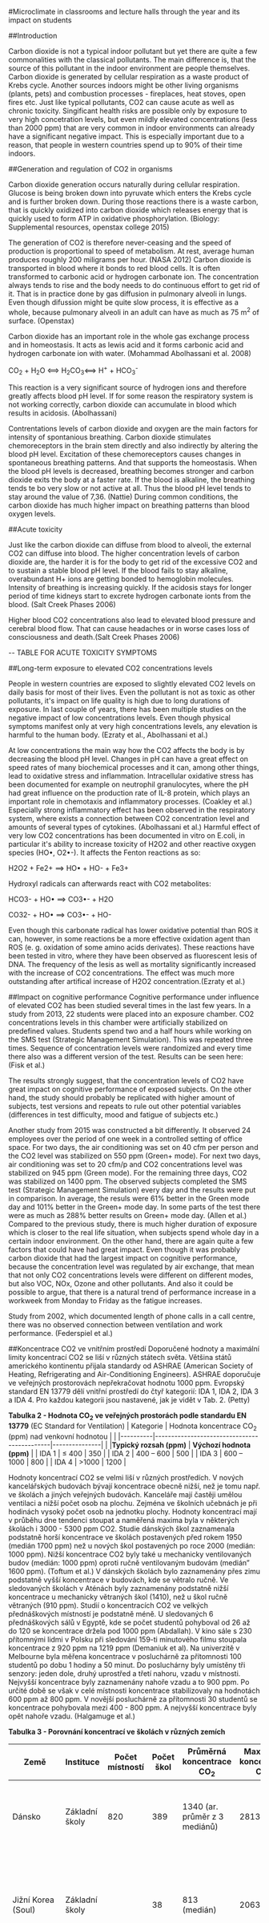 #Microclimate in classrooms and lecture halls through the year and its impact on students

##Introduction

Carbon dioxide is not a typical indoor pollutant but yet there are quite a few commonalities with the classical pollutants. The main difference is, that the source of this pollutant in the indoor environment are people themselves. Carbon dioxide is generated by cellular respiration as a waste product of Krebs cycle. Another sources indoors might be other living organisms (plants, pets) and combustion processes - fireplaces, heat stoves, open fires etc.
Just like typical pollutants, CO2 can cause acute as well as chronic toxicity. Singificant health risks are possible only by exposure to very high concetration levels, but even mildly elevated concentrations (less than 2000 ppm) that are very common in indoor environments can already have a significant negative impact. This is especially important due to a reason, that people in western countries spend up to 90% of their time indoors.

##Generation and regulation of CO2 in organisms

Carbon dioxide generation occurs naturally during cellular respiration. Glucose is being broken down into pyruvate which enters the Krebs cycle and is further broken down. During those reactions there is a waste carbon, that is quickly oxidized into carbon dioxide which releases energy that is quickly used to form ATP in oxidative phosphorylation. 
(Biology: Supplemental resources, openstax college 2015)

The generation of CO2 is therefore never-ceasing and the speed of production is proportional to speed of metabolism. At rest, average human produces roughly 200 miligrams per hour. (NASA 2012) Carbon dioxide is transported in blood where it bonds to red blood cells. It is often transformed to carbonic acid or hydrogen carbonate ion. The concentration always tends to rise and the body needs to do continuous effort to get rid of it. That is in practice done by gas diffusion in pulmonary alveoli in lungs. Even though difussion might be quite slow process, it is effective as a whole, because pulmonary alveoli in an adult can have as much as 75 m<sup>2</sup> of surface.
(Openstax)

Carbon dioxide has an important role in the whole gas exchange process and in homeostasis. It acts as lewis acid and it forms carbonic acid and hydrogen carbonate ion with water. (Mohammad Abolhassani et al. 2008)

CO<sub>2</sub> + H<sub>2</sub>O ⟺ H<sub>2</sub>CO<sub>3</sub>⟺ H<sup>+</sup> + HCO<sub>3</sub><sup>-</sup>

This reaction is a very significant source of hydrogen ions and therefore greatly affects blood pH level. If for some reason the respiratory system is not working correctly, carbon dioxide can accumulate in blood which results in acidosis. (Abolhassani)

Contrentations levels of carbon dioxide and oxygen are the main factors for intensity of spontanious breathing. Carbon dioxide stimulates chemoreceptors in the brain stem directly and also indirectly by altering the blood pH level. Excitation of these chemoreceptors causes changes in spontaneous breathing patterns. And that supports the homeostasis. When the blood pH levels is decreased, breathing becomes stronger and carbon dioxide exits the body at a faster rate. If the blood is alkaline, the breathing tends te bo very slow or not active at all. Thus the blood pH level tends to stay around the value of 7,36. (Nattie) During common conditions, the carbon dioxide has much higher impact on breathing patterns than blood oxygen levels.

##Acute toxicity

Just like the carbon dioxide can diffuse from blood to alveoli, the external CO2 can diffuse into blood. The higher concentration levels of carbon dioxide are, the harder it is for the body to get rid of the excessive CO2 and to sustain a stable blood pH level. If the blood fails to stay alkaline, overabundant H+ ions are getting bonded to hemoglobin molecules. Intensity of breathing is increasing quickly. If the acidosis stays for longer period of time kidneys start to excrete hydrogen carbonate ionts from the blood. (Salt Creek Phases 2006)

Higher blood CO2 concentrations also lead to elevated blood pressure and cerebral blood flow. That can cause headaches or in worse cases loss of consciousness and death.(Salt Creek Phases 2006)

-- TABLE FOR ACUTE TOXICITY SYMPTOMS

##Long-term exposure to elevated CO2 concentrations levels

People in western countries are exposed to slightly elevated CO2 levels on daily basis for most of their lives. Even the pollutant is not as toxic as other pollutants, it's impact on life quality is high due to long durations of exposure. In last couple of years, there has been multiple studies on the negative impact of low concentrations levels. Even though physical symptoms manifest only at very high concentrations levels, any elevation is harmful to the human body. (Ezraty et al., Abolhassani et al.)

At low concentrations the main way how the CO2 affects the body is by decreasing the blood pH level. Changes in pH can have a great effect on speed rates of many biochemical processes and it can, among other things, lead to oxidative stress and inflammation. Intracellular oxidative stress has been documented for example on neutrophil granulocytes, where the pH had great influence on the production rate of IL-8 protein, which plays an important role in chemotaxis and inflammatory processes. (Coakley et al.) Especially strong inflammatory effect has been observed in the respiratory system, where exists a connection between CO2 concentration level and amounts of several types of cytokines. (Abolhassani et al.) Harmful effect of very low CO2 concentrations has been documented in vitro on E.coli, in particular it's ability to increase toxicity of H2O2 and other reactive oxygen species (HO•, O2•-). It affects the Fenton reactions as so:

H2O2 + Fe2+ ⟹ HO• + HO- + Fe3+ 

Hydroxyl radicals can afterwards react with CO2 metabolites: 

HCO3- + HO• ⟹ CO3•- + H2O 

CO32- + HO• ⟹ CO3•- + HO- 

Even though this carbonate radical has lower oxidative potential than ROS it can, however, in some reactions be a more effective oxidation agent than ROS (e. g. oxidation of some amino acids derivates). These reactions have been tested in vitro, where they have been observed as fluorescent lesis of DNA. The frequency of the lesis  as well as mortality significantly increased with the increase of CO2 concentrations. The effect was much more outstanding after artifical increase of H2O2 concentration.(Ezraty et al.) 

##Impact on cognitive performance
Cognitive performance under influence of elevated CO2 has been studied several times in the last few years. In a study from 2013, 22 students were placed into an exposure chamber. CO2 concentrations levels in this chamber were artificially stabilized on predefined values. Students spend two and a half hours while working on the SMS test (Strategic Management Simulation). This was repeated three times. Sequence of concentration levels were randomized and every time there also was a different version of the test. Results can be seen here:
(Fisk et al.)

The results strongly suggest, that the concentration levels of CO2 have great impact on cognitive performance of exposed subjects. On the other hand, the study should probably be replicated with higher amount of subjects, test versions and repeats to rule out other potential variables (differences in test difficulty, mood and fatigue of subjects etc.)

Another study from 2015 was constructed a bit differently. It observed 24 employees over the period of one week in a controlled setting of office space. For two days, the air conditioning was set on 40 cfm per person and the CO2 level was stabilized on 550 ppm (Green+ mode). For next two days, air conditioning was set to 20 cfm/p and CO2 concentrations level was stabilized on 945 ppm (Green mode). For the remaining three days, CO2 was stabilized on 1400 ppm. The observed subjects completed the SMS test (Strategic Management Simulation) every day and the results were put in comparison. In average, the resuls were 61% better in the Green mode day and 101% better in the Green+ mode day. In some parts of the test there were as much as 288% better results on Green+ mode day. 
(Allen et al.)
Compared to the previous study, there is much higher duration of exposure which is closer to the real life situation, when subjects spend whole day in a certain indoor environment. On the other hand, there are again quite a few factors that could have had great impact. Even though it was probably carbon dioxide that had the largest impact on cognitive performance, because the concentration level was regulated by air exchange, that mean that not only CO2 concentrations levels were different on different modes, but also VOC, NOx, Ozone and other pollutants. And also it could be possible to argue, that there is a natural trend of performance increase in a workweek from Monday to Friday as the fatigue increases.

Study from 2002, which documented length of phone calls in a call centre, there was no observed connection between ventilation and work performance.
(Federspiel et al.)

##Koncentrace CO2 ve vnitřním prostředí
Doporučené hodnoty a maximální limity koncentrací CO2 se liší v různých státech světa. Většina států amerického kontinentu přijala standardy od ASHRAE (American Society of Heating, Refrigerating and Air-Conditioning Engineers). ASHRAE doporučuje ve veřejných prostorovách nepřekračovat hodnotu 1000 ppm. Evropský standard EN 13779 dělí vnitřní prostředí do čtyř kategorií: IDA 1, IDA 2, IDA 3 a IDA 4. Pro každou kategorii jsou nastavené, jak je vidět v Tab. 2. 
(Petty)

**Tabulka 2 - Hodnota CO<sub>2</sub> ve veřejných prostorách podle standardu EN 13779** (EC Standard for Ventilation)
| Kategorie | Hodnota koncentrace CO<sub>2</sub> (ppm) nad venkovní hodnotou | | 
|----------|---------------------------------------------|---------------|
|          |**Typický rozsah (ppm)**                               | **Výchozí hodnota (ppm)** |
| IDA 1    | ≤ 400                                       | 350           |
| IDA 2    | 400 – 600                                   | 500           |
| IDA 3    | 600 – 1000                                    | 800          |
| IDA 4    | \>1000                                        | 1200         | 

Hodnoty koncentrací CO2 se velmi liší v různých prostředích. V nových kancelářských budovách bývají koncentrace obecně nižší, než je tomu např. ve školách a jiných veřejných budovách. Kanceláře mají častěji umělou ventilaci a nižší počet osob na plochu. Zejména ve školních učebnách je při hodinách vysoký počet osob na jednotku plochy. Hodnoty koncentrací mají v průběhu dne tendenci stoupat a naměřená maxima byla v některých školách i 3000 - 5300 ppm CO2. Studie dánských škol zaznamenala podstatně horší koncentrace ve školách postavených před rokem 1950 (medián 1700 ppm) než u nových škol postavených po roce 2000 (medián: 1000 ppm). Nižší koncentrace CO2 byly také u mechanicky ventilovaných budov (medián: 1000 ppm) oproti ručně ventilovaným budovám (medián” 1600 ppm). (Toftum et al.)
V dánských školách bylo zaznamenány přes zimu podstatně vyšší koncentrace v budovách, kde se větralo ručně. Ve sledovaných školách v Aténách byly zaznamenány podstatně nižší koncentrace u mechanicky větraných škol (1410), než u škol ručně větraných (910 ppm).
Studií o koncentracích CO2 ve velkých přednáškových místností je podstatně méně. U sledovaných 6 přednáškových sálů v Egyptě, kde se počet studentů pohyboval od 26 až do 120 se koncentrace držela pod 1000 ppm (Abdallah). V kino sále s 230 přítomnými lidmi v Polsku při sledování 159-ti minutového filmu stoupala koncentrace z 920 ppm na 1219 ppm (Demaniuk et al). Na univerzitě v Melbourne byla měřena koncentrace v posluchárně za přítomnosti 100 studentů po dobu 1 hodiny a 50 minut. Do posluchárny byly umístěny tři senzory: jeden dole, druhý uprostřed a třetí nahoru, vzadu v místnosti. Nejvyšší koncentrace byly zaznamenány nahoře vzadu a to 900 ppm. Po určité době se však v celé místnosti koncentrace stabilizovaly na hodnotách 600 ppm až 800 ppm. V novější posluchárně za přítomnosti 30 studentů se koncentrace pohybovala mezi 400 - 800 ppm. A nejvyšší koncentrace byly opět nahoře vzadu. (Halgamuge et al.)

**Tabulka 3 - Porovnání koncentrací ve školách v různých zemích**

| Země               | Instituce      | Počet místností | Počet škol | Průměrná koncentrace CO<sub>2</sub>      | Maximální koncentrace CO<sub>2</sub> | Průměrná ventilace   | Studie                                                                                                                                 | Datum měření           |
|--------------------|----------------|-----------------|------------|-------------------------------|---------------------------|----------------------|----------------------------------------------------------------------------------------------------------------------------------------|------------------------|
| Dánsko             | Základní školy | 820             | 389        | 1340 (ar. průměr z 3 mediánů) | 2813                      |                      | Association between classroom ventilation mode and learning outcome in Danish schools                                                  | 1.3.2015               |
| Jižní Korea (Soul) | Základní školy |                 | 38         | 813 (medián)                  | 2063                      |                      | Characteristics of indoor air quality at urban elementary schools in Seoul, Korea: Assessment of effect of surrounding environments    | 2015                   |
| Řecko              | Základní školy | 1187            | 402        | 1070 (medián)                 | 2600                      | 8,3 l/p/s (medián)   | Experimental investigation of the air flow and indoor carbon dioxide concentration in classrooms with intermittent natural ventilation | 2008 (multiyear study) |
| Portugal (Coimbra) | Základní školy | 81              | 51         | 1942 (průměr)                 | 5320                      |                      | Exploratory study of air quality in elementary schools, Coimbra, Portugal                                                              | 2011                   |
| Velká Británie     | Základní školy | 16              | 5          | 1302 (průměr)                 | 4336                      |                      | INDOOR AIR QUALITY IN U.K. SCHOOL CLASSROOMS VENTILATED BY NATURAL VENTILATION WINDCATCHERS                                            | 2012 - zima            |
| Srbsko             | Základní školy | 15              | 5          | 1264 (průměr)                 | 3614                      | 2,452 l/p/s (průměr) | Indoor CO<sub>2</sub> measurements in Serbian schools and ventilation rate calculation                                                            | 2012 - Prosinec        |
| Portugalsko        | Základní školy | 2               | 1          | 797 (průměr)                  |                           | 2,4 l/p/s (průměr)   | Winter Ventilation Rates at Primary Schools: Comparison Between Portugal and Finland                                                   | 2011 - Prosinec        |
| Finsko             | Základní školy | 6               | 2          | 651 (průměr)                  |                           | 13 l/p/s             | Winter Ventilation Rates at Primary Schools: Comparison Between Portugal and Finland                                                   | 2011 - Prosinec        |

Studie dánských škol zaznamenala podstatně horší koncentrace ve školách postavených před rokem 1950 (medián 1700 ppm) než u nových škol postavených po roce 2000 (medián: 1000 ppm). Nižší koncentrace CO<sub>2</sub> byly také u mechanicky ventilovaných budov (medián: 1000 ppm) oproti ručně ventilovaným budovám (medián" 1600 ppm). (Jørn Toftum et al.)

Studií a koncentracích CO<sub>2</sub> ve velkých přednáškových místností je podstatně méně. U sledovaných 6 přednáškových sálů v Egyptě, kde se počet studentů pohyboval od 26 až do 120 se koncentrace držela pod 1000 ppm (A. S. H. Abdallah). V kino sále s 230 přítomnými lidmi v Polsku při sledování 159-ti minutového filmu stoupala koncentrace z 920 ppm na 1219 ppm (Demaniuk et al). Na univerzitě v Melbourne byla měřena koncentrace v posluchárně za přítomnosti 100 studentů po dobu 1 hodiny a 50 minut. Do posluchárny byly umístěny tři senzory: jeden dole, druhý uprostřed a třetí nahoru, vzadu v místnosti. Nejvyšší koncentrace byly zaznamenány nahoře vzadu a to 900 ppm. Po určité době se však v celé místnosti koncentrace stabilizovaly na hodnotách 600 ppm až 800 ppm. V novější posluchárně za přítomnosti 30 studentů se koncentrace pohybovala mezi 400 - 800 ppm. A nejvyšší koncentrace byly opět nahoře vzadu.  (M. N. Halgamuge et al)

present study.
The median indoor CO2 concentration in the classrooms of the
present study was found close to 1070 ppm while for the NV and
MV schools included in the data base the corresponding values are
1410 and 910 ppm, respectively

However, in schools with naturally
ventilated classrooms in climate zones characteristic of
Denmark, indoor CO2 concentrations are much higher in winter
(heating season) than in summer

##Reference
Avissar, Yael. Biology. N.p.: n.p., 2013. Openstax College.https://openstaxcollege.org/textbooks/biology/resources.

Cronyn, Patrick D., M.D., Sharmi Watkins, M.D., M.P.H., and David J. Alexander, M.D. “Chronic Exposure to Moderately Elevated CO2 during Long-Duration Space Flight.” NASA Center for AeroSpace Information
Abolhassani, M., A. Guais, P. Chaumet-Riffaud, A. J. Sasco, and L. Schwartz. “Carbon Dioxide Inhalation Causes Pulmonary Inflammation.” AJP: Lung Cellular and Molecular Physiology 296.4 (2009)

Nattie, E. “CO2, Brainstem Chemoreceptors and Breathing.” Progress in Neurobiology 59.4 (1999): 299-331
“Appendix 7C: Data on Atmospheric Concentration of Carbon Dioxide.” Adaptive Prediction and Predictive Control (n.d.): 461. Web. http://www.blm.gov/wy/st/en/info/NEPA/documents/cfo/howell.html.

Coakley R. J., Taggart C., Greene C., McElvaney N. G., O’Neill S. J.. Ambient pCO2 
modulates intracellular pH, intracellular oxidant generation, and interleukin-8 
secretion in human neutrophils. J Leukoc Biol. 2002;71(4):603–10.

Ezraty, Benjamin, Maïalène Chabalier, Adrien Ducret, Etienne Maisonneuve, and Sam Dukan. “CO2 Exacerbates Oxygen Toxicity.” EMBO Rep EMBO Reports 12.4 (2011): 321-26. Web. 

Satish, Usha, Mark J. Mendell, Krishnamurthy Shekhar, Toshifumi Hotchi, Douglas Sullivan, Siegfried Streufert, and William (Bill) J. Fisk. “Is CO2 an Indoor Pollutant? Direct Effects of Low-to-Moderate CO2 Concentrations on Human Decision-Making Performance.” EHP Environmental Health Perspectives (2012)

Allen, Joseph G., Piers Macnaughton, Usha Satish, Suresh Santanam, Jose Vallarino, and John D. Spengler. “Associations of Cognitive Function Scores with Carbon Dioxide, Ventilation, and Volatile Organic Compound Exposures in Office Workers: A Controlled Exposure Study of Green and Conventional Office Environments.” EHP Environmental Health Perspectives (2015)

ASHRAE Technical FAQ: Web. https://www.ashrae.org/File%20Library/docLib/Technology/FAQs2014/TC-04-03-FAQ-35.pdf.

“Ventilation for Non-residential Buildings - Performance Requirements for Ventilation and Room-conditioning Systems.” European Standard: Web.
http://www.freedom2choose.info/docs/EC_Standard_For_Ventilation.pdf.

Petty, Stephen. “SUMMARY OF ASHRAE’S POSITION ON CARBON DIOXIDE (CO 2 ) LEVELS IN SPACES.” Web. http://www.eesinc.cc/downloads/CO2positionpaper.pdf.

Federspiel, C.c., G. Liu, M. Lahiff, D. Faulkner, D.l. Dibartolomeo, W.j. Fisk, P.n. Price, and D.p. Sullivan. “Worker Performance and Ventilation: Analyses of Individual Data for Call-center Workers.” (2002)

Ferreira AMC, Cardoso SM. Exploratory study of air quality in elementary schools, Coimbra, Portugal. Revista de Saúde Pública. 2013;47(6):1059-1068.

Toftum, Jørn, Birthe U. Kjeldsen, Pawel Wargocki, Henriette R. Menå, Eva M.n. Hansen, and Geo Clausen. “Association between Classroom Ventilation Mode and Learning Outcome in Danish Schools.” Building and Environment 92 (2015): 494-503. Web.

Yang, Jinho, Insick Nam, Hyunjun Yun, Jinman Kim, Hyeon-Ju Oh, Dohee Lee, Si-Moon Jeon, Seung-Ho Yoo, and Jong-Ryeul Sohn. “Characteristics of Indoor Air Quality at Urban Elementary Schools in Seoul, Korea: Assessment of Effect of Surrounding Environments.” Atmospheric Pollution Research 6.6 (2015): 1113-122. Web.

Abdallah, Amr Sayed Hassan. “Analysis of Thermal Comfort and Energy Consumption in Long Time Large Educational Halls (Studios), Assiut University, Egypt.” Procedia Engineering 121 (2015): 1674-681

A. Demianiuk, K. Gładyszewska-Fiedoruk, A. Gajewski, A. Ołów, The changes of 
carbon dioxide concentration in a cinema auditorium, *Civil And Environmental 
Engineering 2* (2010) 11–16.

Halgamuge, Malka N., T. K. Chan, and Priyan Mendis. “Ventilation Efficiency and Carbon Dioxide (CO2) Concentration.” PIERS Online 5.7 (2009): 637-40

Robertson, D. S. "The Rise in the Atmospheric Concentration of Carbon Dioxide and the Effects on Human Health." Medical Hypotheses 56.4 (2001): 513-18.

----
http://www.co2science.org/subject/u/summaries/urbanco2dome.php Mechanical ventilation in recently built Dutch homes: technical shortcomings, possibilities for improvement, perceived indoor environment and health effects Association between ventilation rates in 390 Swedish homes and allergic symptoms in children The Ventilation Rate of 344 Oslo Residences

Global Smart Sensors market - Growth, Trends and Forecasts (2015 - 2020) THE POTTED-PLANT MICROCOSM SUBSTANTIALLY REDUCES INDOOR AIR VOC POLLUTION: I. OFFICE FIELD-STUDY

A survey Assessment of the CO2 fixation capacity of Anabaena sp. ATCC 33047 outdoor cultures in vertical flat-panel reactors

Effects of window size and thermal mass on building comfort using an intelligent ventilation controller
